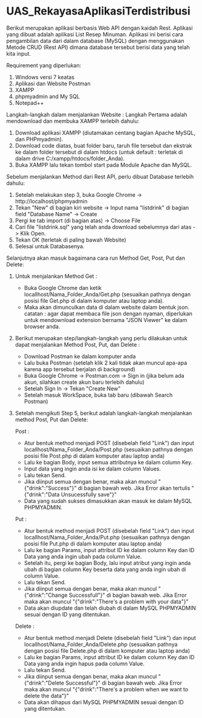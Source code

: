 # UAS_RekayasaAplikasiTerdistribusi
Berikut merupakan aplikasi berbasis Web API dengan kaidah Rest.
Aplikasi yang dibuat adalah aplikasi List Resep Minuman. Aplikasi ini berisi cara pengambilan data dari dalam database (MySQL) dengan menggunakan Metode CRUD (Rest API) dimana database tersebut berisi data yang telah kita input.

Requirement yang diperlukan:
1. Windows versi 7 keatas
2. Aplikasi dan Website Postman
3. XAMPP
4. phpmyadmin and My SQL
5. Notepad++

Langkah-langkah dalam menjalankan Website :
Langkah Pertama adalah mendownload dan membuka XAMPP terlebih dahulu:
1. Download aplikasi XAMPP (diutamakan centang bagian Apache MySQL, dan PHPmyadmin).
2. Download code diatas, buat folder baru,  taruh file tersebut dan ekstrak ke dalam folder tersebut di dalam htdocs (untuk default : terletak di dalam drive C:/xampp/htdocs/folder_Anda).
3. Buka XAMPP lalu tekan tombol start pada Module Apache dan MySQL.

Sebelum menjalankan Method dari Rest API, perlu dibuat Database terlebih dahulu:
1. Setelah melakukan step 3, buka Google Chrome -> http://localhost/phpmyadmin
2. Tekan "New" di bagian kiri website -> Input nama "listdrink" di bagian field "Database Name" -> Create
3. Pergi ke tab import (di bagian atas) -> Choose File
4. Cari file "listdrink.sql" yang telah anda download sebelumnya dari atas -> Klik Open.
5. Tekan OK (terletak di paling bawah Website)
6. Selesai untuk Databasenya.

Selanjutnya akan masuk bagaimana cara run Method Get, Post, Put dan Delete:
1. Untuk menjalankan Method Get : 
	- Buka Google Chrome dan ketik locallhost/Nama_Folder_Anda/Get.php (sesuaikan pathnya dengan posisi file Get.php di dalam komputer atau laptop anda).
	- Maka akan dimunculkan data di dalam website dalam bentuk json.
catatan : agar dapat membaca file json dengan nyaman, diperlukan untuk mendownload extension bernama "JSON Viewer" ke dalam browser anda.

2. Berikut merupakan step/langkah-langkah yang perlu dilakukan untuk dapat menjalankan Method Post, Put, dan Delete :
	- Download Postman ke dalam komputer anda
	- Lalu buka Postman (setelah klik 2 kali tidak akan muncul apa-apa karena app tersebut berjalan di background)
	- Buka Google Chrome -> Postman.com -> Sign in (jika belum ada akun, silahkan create akun baru terlebih dahulu)
	- Setelah Sign In -> Tekan "Create New"
	- Setelah masuk WorkSpace, buka tab baru (dibawah Search Postman)

3. Setelah mengikuti Step 5, berikut adalah langkah-langkah menjalankan method Post, Put dan Delete:

	Post :
	- Atur bentuk method menjadi POST (disebelah field "Link") dan input  locallhost/Nama_Folder_Anda/Post.php (sesuaikan pathnya dengan posisi file Post.php di dalam komputer  atau laptop anda)
	- Lalu ke bagian Body, input semua attributnya ke dalam column Key.
	- Input data yang ingin anda isi ke dalam column Values.
	- Lalu tekan Send.
	- Jika diinput semua dengan benar, maka akan muncul "{"drink":"Success"}" di bagian bawah web. Jika Error akan tertulis "{"drink":"Data Unsucessfully save"}"
	- Data yang sudah sukses dimasukkan akan masuk ke dalam MySQL PHPMYADMIN.
 
	Put :
	- Atur bentuk method menjadi POST (disebelah field "Link") dan input  locallhost/Nama_Folder_Anda/Put.php (sesuaikan pathnya dengan posisi file Put.php di dalam komputer atau laptop anda)
	- Lalu ke bagian Params, input attribut ID ke dalam column Key dan ID Data yang anda ingin ubah pada column Value.
	- Setelah itu, pergi ke bagian Body, lalu input atribut yang ingin anda ubah di bagian column Key beserta data yang anda ingin ubah di column Value.
	- Lalu tekan Send.
	- Jika diinput semua dengan benar, maka akan muncul "{"drink":"Change Successfull"}" di bagian bawah web. Jika Error maka akan muncul "{"drink":"There's a problem with your data"}"
	- Data akan diupdate dan telah diubah di dalam MySQL PHPMYADMIN sesuai dengan ID yang ditentukan.

	Delete :
	- Atur bentuk method menjadi Delete (disebelah field "Link") dan input  locallhost/Nama_Folder_Anda/Delete.php (sesuaikan pathnya dengan posisi file Delete.php di dalam komputer atau laptop anda)
	- Lalu ke bagian Params, input attribut ID ke dalam column Key dan ID Data yang anda ingin hapus pada column Value.
	- Lalu tekan Send.
	- Jika diinput semua dengan benar, maka akan muncul "{"drink":"Delete Successful"}" di bagian bawah web. Jika Error maka akan muncul "{"drink":"There's a problem when we want to delete the data"}"
	- Data akan dihapus dari MySQL PHPMYADMIN sesuai dengan ID yang ditentukan.


